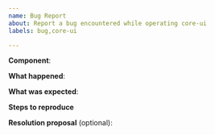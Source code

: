 ```yaml
---
name: Bug Report
about: Report a bug encountered while operating core-ui
labels: bug,core-ui

---
```


**Component**:

<!-- E.g. 'Layout', 'Table', 'build', 'tests'... -->

**What happened**:

**What was expected**:

**Steps to reproduce**

**Resolution proposal** (optional):
